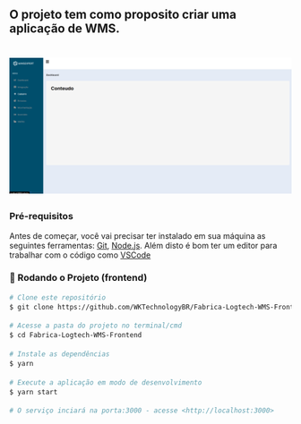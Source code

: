 
## O projeto tem como proposito criar uma aplicação de WMS.

<h1 align="center">
  <img alt="Area Logada" title="Area Logada" src="./assets/screen_initial.png" />
</h1>


### Pré-requisitos

Antes de começar, você vai precisar ter instalado em sua máquina as seguintes ferramentas:
[Git](https://git-scm.com), [Node.js](https://nodejs.org/en/). 
Além disto é bom ter um editor para trabalhar com o código como [VSCode](https://code.visualstudio.com/)

### 🎲 Rodando o Projeto (frontend)

```bash
# Clone este repositório
$ git clone https://github.com/WKTechnologyBR/Fabrica-Logtech-WMS-Frontend

# Acesse a pasta do projeto no terminal/cmd
$ cd Fabrica-Logtech-WMS-Frontend

# Instale as dependências
$ yarn 

# Execute a aplicação em modo de desenvolvimento
$ yarn start

# O serviço inciará na porta:3000 - acesse <http://localhost:3000>

```